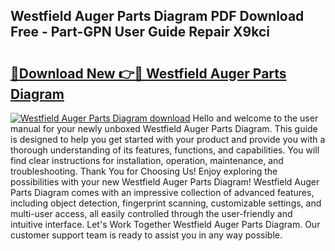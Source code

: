 ## Westfield Auger Parts Diagram PDF Download Free - Part-GPN User Guide Repair X9kci

# <h2><a href="http://dflq7u.blite.top/?on=Westfield+Auger+Parts+Diagram">🔗Download New 👉🔴 Westfield Auger Parts Diagram</a></h2>

[![Westfield Auger Parts Diagram download](https://i.imgur.com/lujVjoI.png)](http://dflq7u.blite.top/?on=Westfield+Auger+Parts+Diagram)
Hello and welcome to the user manual for your newly unboxed Westfield Auger Parts Diagram. This guide is designed to help you get started with your product and provide you with a thorough understanding of its features, functions, and capabilities. You will find clear instructions for installation, operation, maintenance, and troubleshooting. Thank You for Choosing Us! Enjoy exploring the possibilities with your new Westfield Auger Parts Diagram! Westfield Auger Parts Diagram comes with an impressive collection of advanced features, including object detection, fingerprint scanning, customizable settings, and multi-user access, all easily controlled through the user-friendly and intuitive interface. Let's Work Together Westfield Auger Parts Diagram. Our customer support team is ready to assist you in any way possible.
